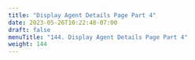 ```yaml
---
title: "Display Agent Details Page Part 4"
date: 2023-05-26T10:22:48-07:00
draft: false
menuTitle: "144. Display Agent Details Page Part 4"
weight: 144
---
```


